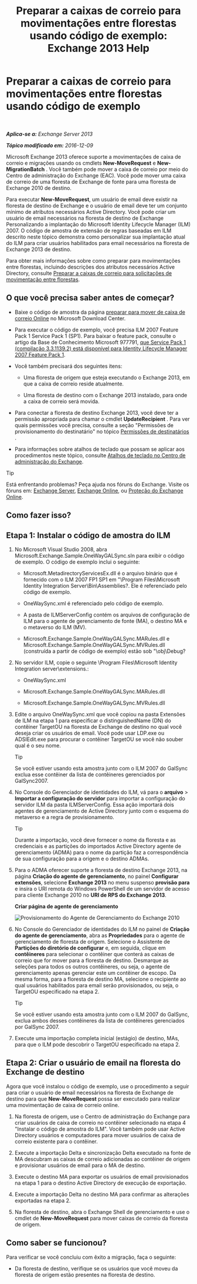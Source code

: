 ﻿---
title: 'Preparar a caixas de correio para movimentações entre florestas usando código de exemplo: Exchange 2013 Help'
TOCTitle: Preparar a caixas de correio para movimentações entre florestas usando código de exemplo
ms:assetid: f35ac7a5-bb84-4653-b6d0-65906e93627b
ms:mtpsurl: https://technet.microsoft.com/pt-br/library/Ee861124(v=EXCHG.150)
ms:contentKeyID: 50486990
ms.date: 05/22/2018
mtps_version: v=EXCHG.150
ms.translationtype: MT
---

# Preparar a caixas de correio para movimentações entre florestas usando código de exemplo

 

_**Aplica-se a:** Exchange Server 2013_

_**Tópico modificado em:** 2016-12-09_

Microsoft Exchange 2013 oferece suporte a movimentações de caixa de correio e migrações usando os cmdlets **New-MoveRequest** e **New-MigrationBatch** . Você também pode mover a caixa de correio por meio do Centro de administração do Exchange (EAC). Você pode mover uma caixa de correio de uma floresta de Exchange de fonte para uma floresta de Exchange 2010 de destino.

Para executar **New-MoveRequest**, um usuário de email deve existir na floresta de destino de Exchange e o usuário de email deve ter um conjunto mínimo de atributos necessários Active Directory. Você pode criar um usuário de email necessários na floresta de destino de Exchange Personalizando a implantação do Microsoft Identity Lifecycle Manager (ILM) 2007. O código de amostra de extensão de regras baseadas em ILM descrito neste tópico demonstra como personalizar sua implantação atual do ILM para criar usuários habilitados para email necessários na floresta de Exchange 2013 de destino.

Para obter mais informações sobre como preparar para movimentações entre florestas, incluindo descrições dos atributos necessários Active Directory, consulte [Preparar a caixas de correio para solicitações de movimentação entre florestas](prepare-mailboxes-for-cross-forest-move-requests-exchange-2013-help.md).

## O que você precisa saber antes de começar?

  - Baixe o código de amostra da página [preparar para mover de caixa de correio Online](https://go.microsoft.com/fwlink/p/?linkid=177882) no Microsoft Download Center.

  - Para executar o código de exemplo, você precisa ILM 2007 Feature Pack 1 Service Pack 1 (SP1). Para baixar o feature pack, consulte o artigo da Base de Conhecimento Microsoft 977791, [que Service Pack 1 (compilação 3.3.1139.2) está disponível para Identity Lifecycle Manager 2007 Feature Pack 1](http://go.microsoft.com/fwlink/p/?linkid=3052&kbid=977791).

  - Você também precisará dos seguintes itens:
    
      - Uma floresta de origem que esteja executando o Exchange 2013, em que a caixa de correio reside atualmente.
    
      - Uma floresta de destino com o Exchange 2013 instalado, para onde a caixa de correio será movida.

  - Para conectar a floresta de destino Exchange 2013, você deve ter a permissão apropriada para chamar o cmdlet **UpdateRecipient** . Para ver quais permissões você precisa, consulte a seção "Permissões de provisionamento do destinatário" no tópico [Permissões de destinatários](recipients-permissions-exchange-2013-help.md) .

  - Para informações sobre atalhos de teclado que possam se aplicar aos procedimentos neste tópico, consulte [Atalhos de teclado no Centro de administração do Exchange](keyboard-shortcuts-in-the-exchange-admin-center-exchange-online-protection-help.md).


> [!TIP]
> Está enfrentando problemas? Peça ajuda nos fóruns do Exchange. Visite os fóruns em: <A href="https://go.microsoft.com/fwlink/p/?linkid=60612">Exchange Server</A>, <A href="https://go.microsoft.com/fwlink/p/?linkid=267542">Exchange Online</A>, ou <A href="https://go.microsoft.com/fwlink/p/?linkid=285351">Proteção do Exchange Online</A>.



## Como fazer isso?

## Etapa 1: Instalar o código de amostra do ILM

1.  No Microsoft Visual Studio 2008, abra Microsoft.Exchange.Sample.OneWayGALSync.sln para exibir o código de exemplo. O código de exemplo inclui o seguinte:
    
      - Microsoft.MetadirectoryServicesEx.dll é o arquivo binário que é fornecido com o ILM 2007 FP1 SP1 em "\\Program Files\\Microsoft Identity Integration Server\\Bin\\Assemblies?. Ele é referenciado pelo código de exemplo.
    
      - OneWaySync.xml é referenciado pelo código de exemplo.
    
      - A pasta de ILMServerConfig contém os arquivos de configuração de ILM para o agente de gerenciamento de fonte (MA), o destino MA e o metaverso do ILM (MV).
    
      - Microsoft.Exchange.Sample.OneWayGALSync.MARules.dll e Microsoft.Exchange.Sample.OneWayGALSync.MVRules.dll (construída a partir de código de exemplo) estão sob "\\obj\\Debug?

2.  No servidor ILM, copie o seguinte \\Program Files\\Microsoft Identity Integration server\\extensions.:
    
      - OneWaySync.xml
    
      - Microsoft.Exchange.Sample.OneWayGALSync.MARules.dll
    
      - Microsoft.Exchange.Sample.OneWayGALSync.MVRules.dll

3.  Edite o arquivo OneWaySync.xml que você copiou na pasta Extensões de ILM na etapa 1 para especificar o distinguishedName (DN) do contêiner TargetOU na floresta de Exchange de destino no qual você deseja criar os usuários de email. Você pode usar LDP.exe ou ADSIEdit.exe para procurar o contêiner TargetOU se você não souber qual é o seu nome.
    

    > [!TIP]
    > Se você estiver usando esta amostra junto com o ILM 2007 do GalSync exclua esse contêiner da lista de contêineres gerenciados por GalSync2007.



4.  No Console do Gerenciador de identidades do ILM, vá para o **arquivo** \> **Importar a configuração do servidor** para importar a configuração do servidor ILM da pasta ILMServerConfig. Essa ação importará dois agentes de gerenciamento de Active Directory junto com o esquema do metaverso e a regra de provisionamento.
    

    > [!TIP]
    > Durante a importação, você deve fornecer o nome da floresta e as credenciais e as partições do importados Active Directory agente de gerenciamento (ADMA) para o nome da partição faz a correspondência de sua configuração para a origem e o destino ADMAs.



5.  Para o ADMA oferecer suporte a floresta de destino Exchange 2013, na página **Criação do agente de gerenciamento**, no painel **Configurar extensões**, selecione **Exchange 2013** no menu suspenso **provisão para** e insira o URI remota do Windows PowerShell de um servidor de acesso para cliente Exchange 2010 no **URI de RPS do Exchange 2013**.
    
    **Criar página de agente de gerenciamento**
    
    ![Provisionamento do Agente de Gerenciamento do Exchange 2010](images/Aa998597.8f403cda-e5e4-4edf-887f-c1ed46cee3f5(EXCHG.150).gif "Provisionamento do Agente de Gerenciamento do Exchange 2010")  

6.  No Console do Gerenciador de identidades do ILM no painel de **Criação do agente de gerenciamento**, abra as **Propriedades** para o agente de gerenciamento de floresta de origem. Selecione o Assistente de **Partições do diretório de configurar** e, em seguida, clique em **contêineres** para selecionar o contêiner que conterá as caixas de correio que for mover para a floresta de destino. Desmarque as seleções para todos os outros contêineres, ou seja, o agente de gerenciamento apenas gerenciar este um contêiner de escopo. Da mesma forma, para a floresta de destino MA, selecione o recipiente ao qual usuários habilitados para email serão provisionados, ou seja, o TargetOU especificado na etapa 2.
    

    > [!TIP]
    > Se você estiver usando esta amostra junto com o ILM 2007 do GalSync, exclua ambos desses contêineres da lista de contêineres gerenciados por GalSync 2007.



7.  Execute uma importação completa inicial (estágio) de destino, MAs, para que o ILM pode descobrir o TargetOU especificado na etapa 2.

## Etapa 2: Criar o usuário de email na floresta do Exchange de destino

Agora que você instalou o código de exemplo, use o procedimento a seguir para criar o usuário de email necessários na floresta de Exchange de destino para que **New-MoveRequest** possa ser executado para realizar uma movimentação de caixa de correio online.

1.  Na floresta de origem, use o Centro de administração do Exchange para criar usuários de caixa de correio no contêiner selecionado na etapa 4 "Instalar o código de amostra do ILM". Você também pode usar Active Directory usuários e computadores para mover usuários de caixa de correio existente para o contêiner.

2.  Execute a importação Delta e sincronização Delta executado na fonte de MA descubram as caixas de correio adicionadas ao contêiner de origem e provisionar usuários de email para o MA de destino.

3.  Execute o destino MA para exportar os usuários de email provisionados na etapa 1 para o destino Active Directory de execução de exportação.

4.  Execute a importação Delta no destino MA para confirmar as alterações exportadas na etapa 2.

5.  Na floresta de destino, abra o Exchange Shell de gerenciamento e use o cmdlet de **New-MoveRequest** para mover caixas de correio da floresta de origem.

## Como saber se funcionou?

Para verificar se você concluiu com êxito a migração, faça o seguinte:

  - Da floresta de destino, verifique se os usuários que você moveu da floresta de origem estão presentes na floresta de destino.

